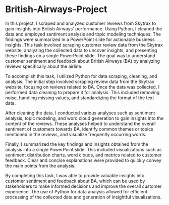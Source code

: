 # British-Airways-Project
In this project, I scraped and analyzed customer reviews from Skytrax to gain insights into British Airways' performance. Using Python, I cleaned the data and employed sentiment analysis and topic modeling techniques. The findings were summarized in a PowerPoint slide for actionable business insights.
This task involved scraping customer review data from the Skytrax website, analyzing the collected data to uncover insights, and presenting these findings on a single PowerPoint slide. The goal was to understand customer sentiment and feedback about British Airways (BA) by analyzing reviews specifically about the airline.

To accomplish this task, I utilized Python for data scraping, cleaning, and analysis. The initial step involved scraping review data from the Skytrax website, focusing on reviews related to BA. Once the data was collected, I performed data cleaning to prepare it for analysis. This included removing noise, handling missing values, and standardizing the format of the text data.

After cleaning the data, I conducted various analyses such as sentiment analysis, topic modeling, and word cloud generation to gain insights into the content of the reviews. These analyses helped to understand the overall sentiment of customers towards BA, identify common themes or topics mentioned in the reviews, and visualize frequently occurring words.

Finally, I summarized the key findings and insights obtained from the analysis into a single PowerPoint slide. This included visualizations such as sentiment distribution charts, word clouds, and metrics related to customer feedback. Clear and concise explanations were provided to quickly convey the main points from the analysis.

By completing this task, I was able to provide valuable insights into customer sentiment and feedback about BA, which can be used by stakeholders to make informed decisions and improve the overall customer experience. The use of Python for data analysis allowed for efficient processing of the collected data and generation of insightful visualizations.
